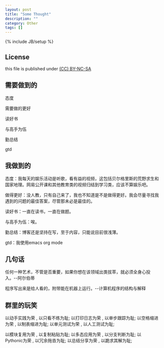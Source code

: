 ```yaml
---
layout: post
title: "Some Thought"
description: ""
category: Other 
tags: []
---
```

{% include JB/setup %}
## License
this file is published under [(CC) BY-NC-SA](http://creativecommons.org/licenses/by-nc-sa/3.0/)

## 需要做到的
态度

需要做的更好

读好书

与高手为伍

勤总结

gtd

## 我做到的
态度：我每天的娱乐活动是听歌，看有益的视频，这包括贝尔格里斯的荒野求生和国家地理。网易公开课和其他教育类的视频归结到学习类，应该不算娱乐吧。

做得更好：没人教，只有自己来了，我也不知道是不是做得更好。我会尽量寻找我遇到的问题的最佳答案，尽管那未必是最佳的。

读好书：一直在读书，一直在做题。

与高手为伍：唉。

勤总结：博客还是坚持在写，至于内容，只能说目前很浅薄。

gtd：我使用emacs org mode

## 几句话
任何一种艺术，不管是否重要，如果你想在该领域出类拔萃，就必须全身心投入。--阿尔伯蒂

程序写出来是给人看的，附带能在机器上运行。--计算机程序的结构与解释

## 群里的玩笑
以动手实践为荣 , 以只看不练为耻;
以打印日志为荣 , 以单步跟踪为耻;
以空格缩进为荣 , 以制表缩进为耻;
以单元测试为荣 , 以人工测试为耻;

以模块复用为荣 , 以复制粘贴为耻;
以多态应用为荣 , 以分支判断为耻;
以Pythonic为荣 , 以冗余拖沓为耻;
以总结分享为荣 , 以跪求其解为耻;
